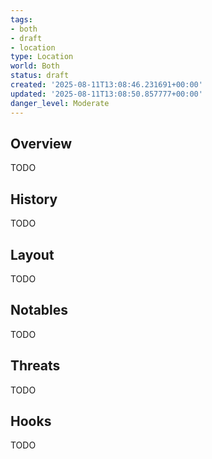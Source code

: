 ```yaml
---
tags:
- both
- draft
- location
type: Location
world: Both
status: draft
created: '2025-08-11T13:08:46.231691+00:00'
updated: '2025-08-11T13:08:50.857777+00:00'
danger_level: Moderate
---
```



## Overview

TODO
## History

TODO
## Layout

TODO
## Notables

TODO
## Threats

TODO
## Hooks

TODO

